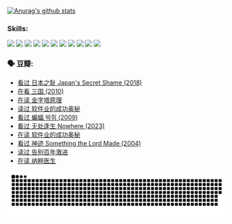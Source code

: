 
[![Anurag's github stats](https://github-readme-stats.vercel.app/api?username=w940853815)](https://github.com/anuraghazra/github-readme-stats)

### Skills:

<code><img height="32" src="https://cdn.jsdelivr.net/npm/simple-icons@v5/icons/python.svg"></code>
<code><img height="32" src="https://cdn.jsdelivr.net/npm/simple-icons@v5/icons/javascript.svg"></code>
<code><img height="32" src="https://cdn.jsdelivr.net/npm/simple-icons@v5/icons/django.svg"></code>
<code><img height="32" src="https://cdn.jsdelivr.net/npm/simple-icons@v5/icons/flask.svg"></code>
<code><img height="32" src="https://cdn.jsdelivr.net/npm/simple-icons@v5/icons/vuetify.svg"></code>
<code><img height="32" src="https://cdn.jsdelivr.net/npm/simple-icons@v5/icons/git.svg"></code>
<code><img height="32" src="https://cdn.jsdelivr.net/npm/simple-icons@v5/icons/docker.svg"></code>
<code><img height="32" src="https://cdn.jsdelivr.net/npm/simple-icons@v5/icons/postgresql.svg"></code>
<code><img height="32" src="https://cdn.jsdelivr.net/npm/simple-icons@v5/icons/elasticsearch.svg"></code>
<code><img height="32" src="https://cdn.jsdelivr.net/npm/simple-icons@v5/icons/macos.svg"></code>
<code><img height="32" src="https://cdn.jsdelivr.net/npm/simple-icons@v5/icons/linux.svg"></code>

### 🗣 豆瓣:

<!-- DOUBAN-ACTIVITIES:START -->
- [看过 日本之耻 Japan's Secret Shame‎ (2018)](https://www.douban.com/people/136069238/status/4431579101/?_i=00561980)
- [在看 三国‎ (2010)](https://www.douban.com/people/136069238/status/4430559482/?_i=00561980)
- [在读 金字塔原理](https://www.douban.com/people/136069238/status/4424812753/?_i=00561980)
- [读过 软件业的成功奥秘](https://www.douban.com/people/136069238/status/4424809958/?_i=00561980)
- [看过 蝙蝠 박쥐‎ (2009)](https://www.douban.com/people/136069238/status/4422787315/?_i=00561980)
- [看过 无处逢生 Nowhere‎ (2023)](https://www.douban.com/people/136069238/status/4416454713/?_i=00561980)
- [在读 软件业的成功奥秘](https://www.douban.com/people/136069238/status/4414815312/?_i=00561980)
- [看过 神迹 Something the Lord Made‎ (2004)](https://www.douban.com/people/136069238/status/4409691983/?_i=00561980)
- [读过 告别百年激进](https://www.douban.com/people/136069238/status/4406414036/?_i=00561980)
- [在读 纳粹医生](https://www.douban.com/people/136069238/status/4406413750/?_i=00561980)
<!-- DOUBAN-ACTIVITIES:END -->


![Snake animation](https://raw.githubusercontent.com/w940853815/w940853815/output/github-contribution-grid-snake.svg)

<!--
**w940853815/w940853815** is a ✨ _special_ ✨ repository because its `README.md` (this file) appears on your GitHub profile.

Here are some ideas to get you started:

- 🔭 I’m currently working on ...
- 🌱 I’m currently learning ...
- 👯 I’m looking to collaborate on ...
- 🤔 I’m looking for help with ...
- 💬 Ask me about ...
- 📫 How to reach me: ...
- 😄 Pronouns: ...
- ⚡ Fun fact: ...
-->
